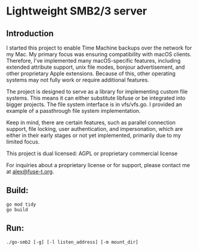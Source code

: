 # Lightweight SMB2/3 server

## Introduction

I started this project to enable Time Machine backups over the network for my Mac. My primary focus was ensuring compatibility with macOS clients. Therefore, I've implemented many macOS-specific features, including extended attribute support, unix file modes, bonjour advertisement, and other proprietary Apple extensions. Because of this, other operating systems may not fully work or require additional features.

The project is designed to serve as a library for implementing custom file systems. This means it can either substitute libfuse or be integrated into bigger projects. The file system interface is in vfs/vfs.go. I provided an example of a passthrough file system implementation.

Keep in mind, there are certain features, such as parallel connection support, file locking, user authentication, and impersonation, which are either in their early stages or not yet implemented, primarily due to my limited focus.

This project is dual licensed:
AGPL or proprietary commercial license

For inquiries about a proprietary license or for support, please contact me at alex@fuse-t.org.


## Build:
```
go mod tidy
go build
```
## Run:
```
./go-smb2 [-g] [-l listen_address] [-m mount_dir]
```
